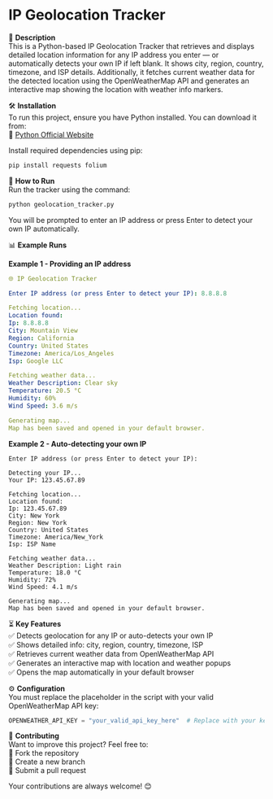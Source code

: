 # IP Geolocation Tracker

📌 **Description**  
This is a Python-based IP Geolocation Tracker that retrieves and displays detailed location information for any IP address you enter — or automatically detects your own IP if left blank. It shows city, region, country, timezone, and ISP details. Additionally, it fetches current weather data for the detected location using the OpenWeatherMap API and generates an interactive map showing the location with weather info markers.

🛠 **Installation**  
To run this project, ensure you have Python installed. You can download it from:  
🔗 [Python Official Website](https://www.python.org/downloads/)

Install required dependencies using pip:

```bash
pip install requests folium
```

🚀 **How to Run**  
Run the tracker using the command:

```bash
python geolocation_tracker.py
```

You will be prompted to enter an IP address or press Enter to detect your own IP automatically.

📊 **Example Runs**

**Example 1 - Providing an IP address**

```yaml
🌐 IP Geolocation Tracker

Enter IP address (or press Enter to detect your IP): 8.8.8.8

Fetching location...
Location found:
Ip: 8.8.8.8
City: Mountain View
Region: California
Country: United States
Timezone: America/Los_Angeles
Isp: Google LLC

Fetching weather data...
Weather Description: Clear sky
Temperature: 20.5 °C
Humidity: 60%
Wind Speed: 3.6 m/s

Generating map...
Map has been saved and opened in your default browser.
```

**Example 2 - Auto-detecting your own IP**

```vbnet
Enter IP address (or press Enter to detect your IP): 

Detecting your IP...
Your IP: 123.45.67.89

Fetching location...
Location found:
Ip: 123.45.67.89
City: New York
Region: New York
Country: United States
Timezone: America/New_York
Isp: ISP Name

Fetching weather data...
Weather Description: Light rain
Temperature: 18.0 °C
Humidity: 72%
Wind Speed: 4.1 m/s

Generating map...
Map has been saved and opened in your default browser.
```

⏳ **Key Features**  
✅ Detects geolocation for any IP or auto-detects your own IP  
✅ Shows detailed info: city, region, country, timezone, ISP  
✅ Retrieves current weather data from OpenWeatherMap API  
✅ Generates an interactive map with location and weather popups  
✅ Opens the map automatically in your default browser

⚙️ **Configuration**  
You must replace the placeholder in the script with your valid OpenWeatherMap API key:

```python
OPENWEATHER_API_KEY = "your_valid_api_key_here"  # Replace with your key
```

🤝 **Contributing**  
Want to improve this project? Feel free to:  
🔹 Fork the repository  
🔹 Create a new branch  
🔹 Submit a pull request

Your contributions are always welcome! 😊
